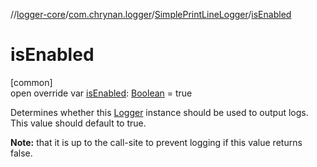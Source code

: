 //[logger-core](../../../index.md)/[com.chrynan.logger](../index.md)/[SimplePrintLineLogger](index.md)/[isEnabled](is-enabled.md)

# isEnabled

[common]\
open override var [isEnabled](is-enabled.md): [Boolean](https://kotlinlang.org/api/latest/jvm/stdlib/kotlin/-boolean/index.html) = true

Determines whether this [Logger](../-logger/index.md) instance should be used to output logs. This value should default to true.

**Note:** that it is up to the call-site to prevent logging if this value returns false.
